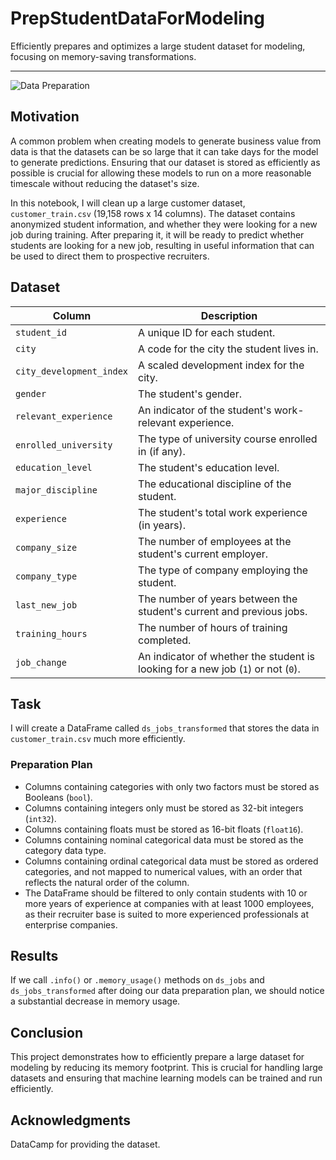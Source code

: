# PrepStudentDataForModeling
Efficiently prepares and optimizes a large student dataset for modeling, focusing on memory-saving transformations.

---

![Data Preparation](https://universeit.blog/web/app/uploads/2022/05/Data-Preparation-1024x576.jpg)

## Motivation

A common problem when creating models to generate business value from data is that the datasets can be so large that it can take days for the model to generate predictions. Ensuring that our dataset is stored as efficiently as possible is crucial for allowing these models to run on a more reasonable timescale without reducing the dataset's size.

In this notebook, I will clean up a large customer dataset, `customer_train.csv` (19,158 rows x 14 columns). The dataset contains anonymized student information, and whether they were looking for a new job during training. After preparing it, it will be ready to predict whether students are looking for a new job, resulting in useful information that can be used to direct them to prospective recruiters.

## Dataset

| Column                   | Description                                                                      |
|------------------------- |--------------------------------------------------------------------------------- |
| `student_id`             | A unique ID for each student.                                                    |
| `city`                   | A code for the city the student lives in.                                        |
| `city_development_index` | A scaled development index for the city.                                         |
| `gender`                 | The student's gender.                                                            |
| `relevant_experience`    | An indicator of the student's work-relevant experience.                          |
| `enrolled_university`    | The type of university course enrolled in (if any).                              |
| `education_level`        | The student's education level.                                                   |
| `major_discipline`       | The educational discipline of the student.                                       |
| `experience`             | The student's total work experience (in years).                                  |
| `company_size`           | The number of employees at the student's current employer.                       |
| `company_type`           | The type of company employing the student.                                       |
| `last_new_job`           | The number of years between the student's current and previous jobs.             |
| `training_hours`         | The number of hours of training completed.                                       |
| `job_change`             | An indicator of whether the student is looking for a new job (`1`) or not (`0`). |

## Task

I will create a DataFrame called `ds_jobs_transformed` that stores the data in `customer_train.csv` much more efficiently.

### Preparation Plan

- Columns containing categories with only two factors must be stored as Booleans (`bool`).
- Columns containing integers only must be stored as 32-bit integers (`int32`).
- Columns containing floats must be stored as 16-bit floats (`float16`).
- Columns containing nominal categorical data must be stored as the category data type.
- Columns containing ordinal categorical data must be stored as ordered categories, and not mapped to numerical values, with an order that reflects the natural order of the column.
- The DataFrame should be filtered to only contain students with 10 or more years of experience at companies with at least 1000 employees, as their recruiter base is suited to more experienced professionals at enterprise companies.

## Results

If we call `.info()` or `.memory_usage()` methods on `ds_jobs` and `ds_jobs_transformed` after doing our data preparation plan, we should notice a substantial decrease in memory usage.

## Conclusion

This project demonstrates how to efficiently prepare a large dataset for modeling by reducing its memory footprint. This is crucial for handling large datasets and ensuring that machine learning models can be trained and run efficiently.

## Acknowledgments

DataCamp for providing the dataset.
